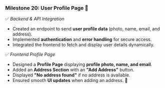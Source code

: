 ### Milestone 20: User Profile Page 🚀

✅ _Backend & API Integration_

- Created an endpoint to send **user profile data** (photo, name, email, and address).
- Implemented **authentication** and **error handling** for secure access.
- Integrated the frontend to fetch and display user details dynamically.

✅ _Frontend Profile Page_

- Designed a **Profile Page** displaying **profile photo, name, and email**.
- Added an **Address Section** with an **"Add Address"** button.
- Displayed **"No address found"** if no address is available.
- Ensured smooth **UI updates** when adding an address. 🚀
